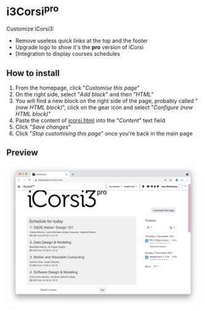 # i3Corsi<sup>pro</sup>

Customize iCorsi3:

- Remove useless quick links at the top and the footer
- Upgrade logo to show it's the **pro** version of iCorsi
- [Integration to display courses schedules

## How to install

1. From the homepage, click "_Customise this page_"
2. On the right side, select "_Add block_" and then "_HTML_"
3. You will find a new block on the right side of the page,
   probably called "_(new HTML block)_", click on the gear icon
   and select "_Configure (new HTML block)_"
4. Paste the content of [icorsi.html](./icorsi.html) into the "_Content_"
   text field
5. Click "_Save changes_"
6. Click "_Stop customising this page_" once you're back in the main page

## Preview

![Example](preview.png)
